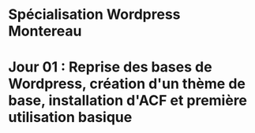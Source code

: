 # Spécialisation Wordpress Montereau

# Jour 01 : Reprise des bases de Wordpress, création d'un thème de base, installation d'ACF et première utilisation basique
